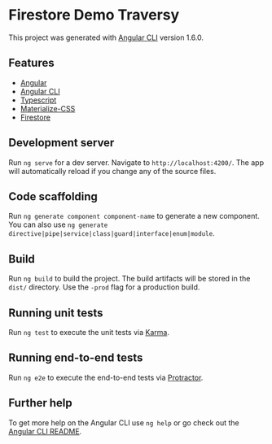 # Firestore Demo Traversy

This project was generated with [Angular CLI](https://github.com/angular/angular-cli) version 1.6.0.

## Features

* [Angular](https://angular.io/)
* [Angular CLI](https://cli.angular.io/)
* [Typescript](http://www.typescriptlang.org/)
* [Materialize-CSS](http://materializecss.com/)
* [Firestore](https://firebase.google.com/)

## Development server

Run `ng serve` for a dev server. Navigate to `http://localhost:4200/`. The app will automatically reload if you change any of the source files.

## Code scaffolding

Run `ng generate component component-name` to generate a new component. You can also use `ng generate directive|pipe|service|class|guard|interface|enum|module`.

## Build

Run `ng build` to build the project. The build artifacts will be stored in the `dist/` directory. Use the `-prod` flag for a production build.

## Running unit tests

Run `ng test` to execute the unit tests via [Karma](https://karma-runner.github.io).

## Running end-to-end tests

Run `ng e2e` to execute the end-to-end tests via [Protractor](http://www.protractortest.org/).

## Further help

To get more help on the Angular CLI use `ng help` or go check out the [Angular CLI README](https://github.com/angular/angular-cli/blob/master/README.md).
